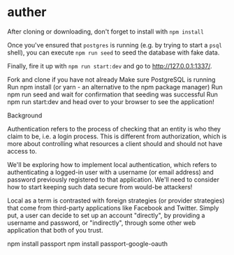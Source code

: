# auther

After cloning or downloading, don't forget to install with `npm install`

Once you've ensured that `postgres` is running (e.g. by trying to start a `psql` shell), you can execute `npm run seed` to seed the database with fake data.

Finally, fire it up with `npm run start:dev` and go to http://127.0.0.1:1337/.


Fork and clone if you have not already
Make sure PostgreSQL is running
Run npm install (or yarn - an alternative to the npm package manager)
Run npm run seed and wait for confirmation that seeding was successful
Run npm run start:dev and head over to your browser to see the application!


Background

Authentication refers to the process of checking that an entity is who they claim to be, i.e. a login process. This is different from authorization, which is more about controlling what resources a client should and should not have access to.

We'll be exploring how to implement local authentication, which refers to authenticating a logged-in user with a username (or email address) and password previously registered to that application. We'll need to consider how to start keeping such data secure from would-be attackers!

Local as a term is contrasted with foreign strategies (or provider strategies) that come from third-party applications like Facebook and Twitter. Simply put, a user can decide to set up an account "directly", by providing a username and password, or "indirectly", through some other web application that both of you trust.


npm install passport
npm install passport-google-oauth

